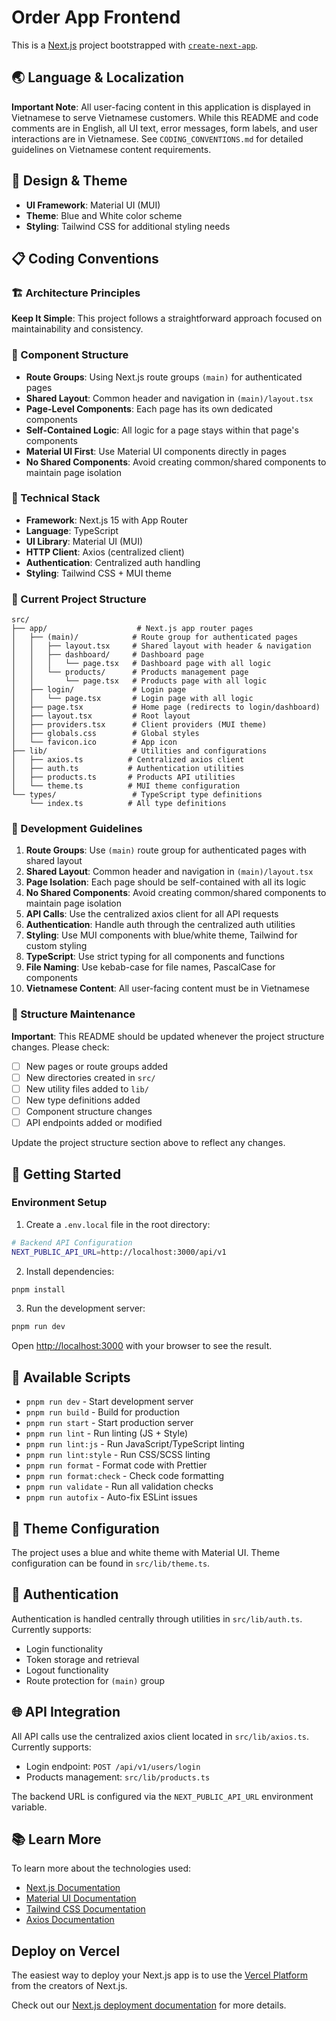 # Order App Frontend

This is a [Next.js](https://nextjs.org) project bootstrapped with [`create-next-app`](https://nextjs.org/docs/app/api-reference/cli/create-next-app).

## 🌏 Language & Localization

**Important Note**: All user-facing content in this application is displayed in Vietnamese to serve Vietnamese customers. While this README and code comments are in English, all UI text, error messages, form labels, and user interactions are in Vietnamese. See `CODING_CONVENTIONS.md` for detailed guidelines on Vietnamese content requirements.

## 🎨 Design & Theme

-   **UI Framework**: Material UI (MUI)
-   **Theme**: Blue and White color scheme
-   **Styling**: Tailwind CSS for additional styling needs

## 📋 Coding Conventions

### 🏗️ Architecture Principles

**Keep It Simple**: This project follows a straightforward approach focused on maintainability and consistency.

### 📁 Component Structure

-   **Route Groups**: Using Next.js route groups `(main)` for authenticated pages
-   **Shared Layout**: Common header and navigation in `(main)/layout.tsx`
-   **Page-Level Components**: Each page has its own dedicated components
-   **Self-Contained Logic**: All logic for a page stays within that page's components
-   **Material UI First**: Use Material UI components directly in pages
-   **No Shared Components**: Avoid creating common/shared components to maintain page isolation

### 🔧 Technical Stack

-   **Framework**: Next.js 15 with App Router
-   **Language**: TypeScript
-   **UI Library**: Material UI (MUI)
-   **HTTP Client**: Axios (centralized client)
-   **Authentication**: Centralized auth handling
-   **Styling**: Tailwind CSS + MUI theme

### 📂 Current Project Structure

```
src/
├── app/                    # Next.js app router pages
│   ├── (main)/            # Route group for authenticated pages
│   │   ├── layout.tsx     # Shared layout with header & navigation
│   │   ├── dashboard/     # Dashboard page
│   │   │   └── page.tsx   # Dashboard page with all logic
│   │   └── products/      # Products management page
│   │       └── page.tsx   # Products page with all logic
│   ├── login/             # Login page
│   │   └── page.tsx       # Login page with all logic
│   ├── page.tsx           # Home page (redirects to login/dashboard)
│   ├── layout.tsx         # Root layout
│   ├── providers.tsx      # Client providers (MUI theme)
│   ├── globals.css        # Global styles
│   └── favicon.ico        # App icon
├── lib/                   # Utilities and configurations
│   ├── axios.ts          # Centralized axios client
│   ├── auth.ts           # Authentication utilities
│   ├── products.ts       # Products API utilities
│   └── theme.ts          # MUI theme configuration
└── types/                 # TypeScript type definitions
    └── index.ts          # All type definitions
```

### 🎯 Development Guidelines

1. **Route Groups**: Use `(main)` route group for authenticated pages with shared layout
2. **Shared Layout**: Common header and navigation in `(main)/layout.tsx`
3. **Page Isolation**: Each page should be self-contained with all its logic
4. **No Shared Components**: Avoid creating common/shared components to maintain page isolation
5. **API Calls**: Use the centralized axios client for all API requests
6. **Authentication**: Handle auth through the centralized auth utilities
7. **Styling**: Use MUI components with blue/white theme, Tailwind for custom styling
8. **TypeScript**: Use strict typing for all components and functions
9. **File Naming**: Use kebab-case for file names, PascalCase for components
10. **Vietnamese Content**: All user-facing content must be in Vietnamese

### 📝 Structure Maintenance

**Important**: This README should be updated whenever the project structure changes. Please check:

- [ ] New pages or route groups added
- [ ] New directories created in `src/`
- [ ] New utility files added to `lib/`
- [ ] New type definitions added
- [ ] Component structure changes
- [ ] API endpoints added or modified

Update the project structure section above to reflect any changes.

## 🚀 Getting Started

### Environment Setup

1. Create a `.env.local` file in the root directory:

```bash
# Backend API Configuration
NEXT_PUBLIC_API_URL=http://localhost:3000/api/v1
```

2. Install dependencies:

```bash
pnpm install
```

3. Run the development server:

```bash
pnpm run dev
```

Open [http://localhost:3000](http://localhost:3000) with your browser to see the result.

## 📝 Available Scripts

-   `pnpm run dev` - Start development server
-   `pnpm run build` - Build for production
-   `pnpm run start` - Start production server
-   `pnpm run lint` - Run linting (JS + Style)
-   `pnpm run lint:js` - Run JavaScript/TypeScript linting
-   `pnpm run lint:style` - Run CSS/SCSS linting
-   `pnpm run format` - Format code with Prettier
-   `pnpm run format:check` - Check code formatting
-   `pnpm run validate` - Run all validation checks
-   `pnpm run autofix` - Auto-fix ESLint issues

## 🎨 Theme Configuration

The project uses a blue and white theme with Material UI. Theme configuration can be found in `src/lib/theme.ts`.

## 🔐 Authentication

Authentication is handled centrally through utilities in `src/lib/auth.ts`. Currently supports:

-   Login functionality
-   Token storage and retrieval
-   Logout functionality
-   Route protection for `(main)` group

## 🌐 API Integration

All API calls use the centralized axios client located in `src/lib/axios.ts`. Currently supports:

-   Login endpoint: `POST /api/v1/users/login`
-   Products management: `src/lib/products.ts`

The backend URL is configured via the `NEXT_PUBLIC_API_URL` environment variable.

## 📚 Learn More

To learn more about the technologies used:

-   [Next.js Documentation](https://nextjs.org/docs)
-   [Material UI Documentation](https://mui.com/)
-   [Tailwind CSS Documentation](https://tailwindcss.com/docs)
-   [Axios Documentation](https://axios-http.com/docs/intro)

## Deploy on Vercel

The easiest way to deploy your Next.js app is to use the [Vercel Platform](https://vercel.com/new?utm_medium=default-template&filter=next.js&utm_source=create-next-app&utm_campaign=create-next-app-readme) from the creators of Next.js.

Check out our [Next.js deployment documentation](https://nextjs.org/docs/app/building-your-application/deploying) for more details.
